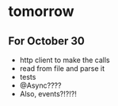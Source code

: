 # tomorrow

## For October 30

- http client to make the calls
- read from file and parse it
- tests
- @Async????
- Also, events?!?!?!
